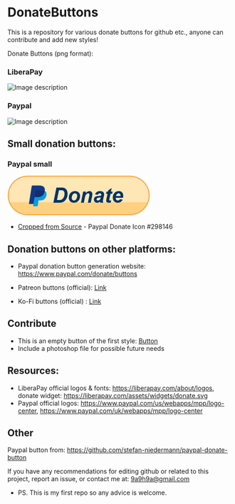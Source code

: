 # DonateButtons
This is a repository for various donate buttons for github etc., anyone can contribute and add new styles!

Donate Buttons (png format):
### LiberaPay
![Image description](https://raw.githubusercontent.com/aha999/DonateButtons/master/LiberaPay.png)
### Paypal
![Image description](https://raw.githubusercontent.com/aha999/DonateButtons/master/Paypal.png)

## Small donation buttons:
### Paypal small
![Image description](paypal-donate-icon-7.png)
* [Cropped from Source](https://icon-library.com/icon/paypal-donate-icon-7.html) - Paypal Donate Icon #298146

## Donation buttons on other platforms:

- Paypal donation button generation website: https://www.paypal.com/donate/buttons

- Patreon buttons (official): [Link](https://www.patreon.com/brand)

- Ko-Fi buttons (official) : [Link](https://more.ko-fi.com/brand-assets)

## Contribute
- This is an empty button of the first style: [Button](https://github.com/aha999/DonateButtons/blob/master/Template.png)
- Include a photoshop file for possible future needs

## Resources:
- LiberaPay official logos & fonts: https://liberapay.com/about/logos, donate widget: https://liberapay.com/assets/widgets/donate.svg
- Paypal official logos: https://www.paypal.com/us/webapps/mpp/logo-center, https://www.paypal.com/uk/webapps/mpp/logo-center

## Other
Paypal button from: https://github.com/stefan-niedermann/paypal-donate-button

If you have any recommendations for editing github or related to this project, report an issue, or contact me at: 9a9h9a@gmail.com
- PS. This is my first repo so any advice is welcome.
